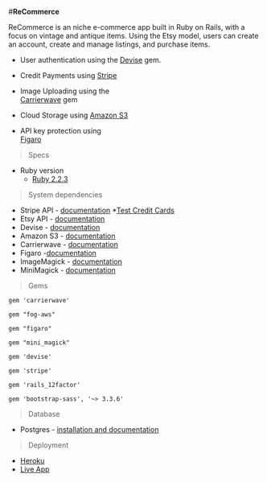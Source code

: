 #**ReCommerce**

ReCommerce is an niche e-commerce app built in Ruby on Rails, with a focus on vintage and antique items. Using the Etsy model, users can create an account, create and manage listings, and purchase items.


 - User authentication using the
   [Devise](https://github.com/plataformatec/devise) gem.


 - Credit Payments using [Stripe](https://stripe.com/docs/api#intro)




 - Image Uploading using the   
   [Carrierwave](https://github.com/carrierwaveuploader/carrierwave) gem



 - Cloud Storage using [Amazon S3](https://aws.amazon.com/s3/)




 - API key protection using   
   [Figaro](https://github.com/laserlemon/figaro)

> Specs

 * Ruby version
	 * [Ruby 2.2.3](https://www.ruby-lang.org/en/news/2015/08/18/ruby-2-2-3-released/)


>System dependencies

* Stripe API - [documentation](https://stripe.com/docs/api#intro)
		*[Test Credit Cards](https://stripe.com/docs/testing)
* Etsy API - [documentation](https://www.etsy.com/developers/documentation/getting_started/api_basics)
* Devise - [documentation](https://github.com/plataformatec/devise)
* Amazon S3 - [documentation](https://aws.amazon.com/s3/)
* Carrierwave - [documentation](https://github.com/carrierwaveuploader/carrierwave)
* Figaro -[documentation](https://github.com/laserlemon/figaro)
* ImageMagick - [documentation](http://cactuslab.com/imagemagick/)
* MiniMagick -  [documentation](https://github.com/minimagick/minimagick)

>Gems

`gem 'carrierwave'`

`gem "fog-aws"`

`gem "figaro"`

`gem "mini_magick"`

`gem 'devise'`

`gem 'stripe'`

`gem 'rails_12factor'`

`gem 'bootstrap-sass', '~> 3.3.6'`



> Database

* Postgres - [installation and documentation](http://postgresapp.com/)


>Deployment

* [Heroku](https://signup.heroku.com/?c=70130000001xDpdAAE&gclid=CNGi6pqsjM0CFQ4zaQodXAkLeQ)
* [Live App](https://stark-ravine-63295.herokuapp.com/listings)
